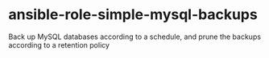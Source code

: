 # ansible-role-simple-mysql-backups
Back up MySQL databases according to a schedule, and prune the backups according to a retention policy
